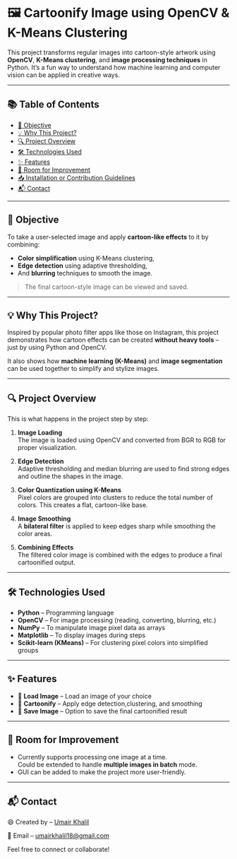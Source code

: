 # 🖼️ Cartoonify Image using OpenCV & K-Means Clustering

This project transforms regular images into cartoon-style artwork using **OpenCV**, **K-Means clustering**, and **image processing techniques** in Python. It’s a fun way to understand how machine learning and computer vision can be applied in creative ways.

---

## 📚 Table of Contents
- [🎯 Objective](#objective)
- [💡 Why This Project?](#why-this-project)
- [🔍 Project Overview](#project-overview)
- [🛠 Technologies Used](#technologies-used)
- [✨ Features](#features)
- [🚀 Room for Improvement](#room-for-improvement)
- [📥 Installation or Contribution Guidelines](https://github.com/Shweta2024/Cartoonify-Image-Using-OpenCV/blob/main/Installation%20or%20Contribution%20Guidelines.md)
- [📬 Contact](#contact)

---

## 🎯 Objective

To take a user-selected image and apply **cartoon-like effects** to it by combining:
- **Color simplification** using K-Means clustering,
- **Edge detection** using adaptive thresholding,
- And **blurring** techniques to smooth the image.

> The final cartoon-style image can be viewed and saved.

---

## 💡 Why This Project?

Inspired by popular photo filter apps like those on Instagram, this project demonstrates how cartoon effects can be created **without heavy tools** – just by using Python and OpenCV.

It also shows how **machine learning (K-Means)** and **image segmentation** can be used together to simplify and stylize images.

---

## 🔍 Project Overview

This is what happens in the project step by step:

1. **Image Loading**  
   The image is loaded using OpenCV and converted from BGR to RGB for proper visualization.

2. **Edge Detection**  
   Adaptive thresholding and median blurring are used to find strong edges and outline the shapes in the image.

3. **Color Quantization using K-Means**  
   Pixel colors are grouped into clusters to reduce the total number of colors. This creates a flat, cartoon-like base.

4. **Image Smoothing**  
   A **bilateral filter** is applied to keep edges sharp while smoothing the color areas.

5. **Combining Effects**  
   The filtered color image is combined with the edges to produce a final cartoonified output.

---

## 🛠 Technologies Used

- **Python** – Programming language
- **OpenCV** – For image processing (reading, converting, blurring, etc.)
- **NumPy** – To manipulate image pixel data as arrays
- **Matplotlib** – To display images during steps
- **Scikit-learn (KMeans)** – For clustering pixel colors into simplified groups

---

## ✨ Features

- 📂 **Load Image** – Load an image of your choice
- 🎨 **Cartoonify** – Apply edge detection,clustering, and smoothing
- 💾 **Save Image** – Option to save the final cartoonified result

---

## 🚀 Room for Improvement

- Currently supports processing one image at a time.  
  Could be extended to handle **multiple images in batch** mode.
- GUI can be added to make the project more user-friendly.

---

## 📬 Contact

😄 Created by – [Umair Khalil](https://www.linkedin.com/in/umair-khalil18/)

📧 Email – umairkhalil18@gmail.com

Feel free to connect or collaborate!
